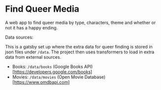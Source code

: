 # Find Queer Media

A web app to find queer media by type, characters, theme and whether or not it has a happy ending.

Data sources:

This is a gatsby set up where the extra data for queer finding is stored in json files under `/data`. The project then uses transformers to load in extra data from external sources.

- Books: `/data/books` (Google Books API)[https://developers.google.com/books]
- Movies: `/data/movies` (Open Movie Database)[https://www.omdbapi.com]
